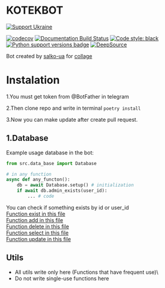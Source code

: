# KOTEKBOT
[![Support Ukraine](https://badgen.net/badge/support/UKRAINE/?color=0057B8&labelColor=FFD700)](https://www.gov.uk/government/news/ukraine-what-you-can-do-to-help)

[![codecov](https://codecov.io/gh/PerchunPak/pinger-bot/branch/master/graph/badge.svg)](https://codecov.io/gh/PerchunPak/pinger-bot)
[![Documentation Build Status](https://readthedocs.org/projects/pinger-bot/badge/?version=latest)](https://pinger-bot.readthedocs.io/)
[![Code style: black](https://img.shields.io/badge/code%20style-black-000000.svg)](https://github.com/psf/black)
[![Python support versions badge](https://img.shields.io/badge/python-3.12-blue)](https://www.python.org/downloads/)
[![DeepSource](https://deepsource.io/gh/PerchunPak/pinger-bot.svg/?label=active+issues&show_trend=true&token=Tast9YwlUsJbok_-qTQLL0vX)](https://deepsource.io/gh/PerchunPak/pinger-bot/?ref=repository-badge)

Bot created by [salko-ua](https://t.me/salkooua) for [collage](https://vvpc.com.ua/)

# Instalation

1.You must get token from @BotFather in telegram

2.Then clone repo and write in terminal ```poetry install```

3.Now you can make update after create pull request.

## 1.Database
Example usage database in the bot:
```python
from src.data_base import Database

# in any function
async def any_functon():
    db = await Database.setup() # initialization
    if await db.admin_exists(user_id):
        ... # code
```

You can check if something exists by id or user_id\
[Function exist in this file](src/data_base/exist.py)\
[Function add in this file](src/data_base/add.py)\
[Function delete in this file](src/data_base/delete.py)\
[Function select in this file](src/data_base/select.py)\
[Function update in this file](src/data_base/update.py)

## Utils
- All utils write only here (Functions that have frequent use)\
- Do not write single-use functions here